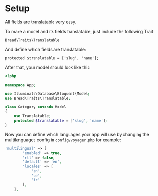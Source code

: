 # Setup

All fields are translatable very easy.

To make a model and its fields translatable, just include the following Trait

`Bread\Traits\Translatable`

And define which fields are translatable:

`protected $translatable = ['slug', 'name'];`

After that, your model should look like this:

```php
<?php

namespace App;

use Illuminate\Database\Eloquent\Model;
use Bread\Traits\Translatable;

class Category extends Model
{
    use Translatable;
    protected $translatable = ['slug', 'name'];
}

```

Now you can define which languages your app will use by changing the multilanguages config in `config/voyager.php` for example:

```php
'multilingual' => [
        'enabled' => true,
        'rtl' => false,
        'default' => 'en',
        'locales' => [
            'en',
            'de',
            'fr'
        ],
    ],
```

